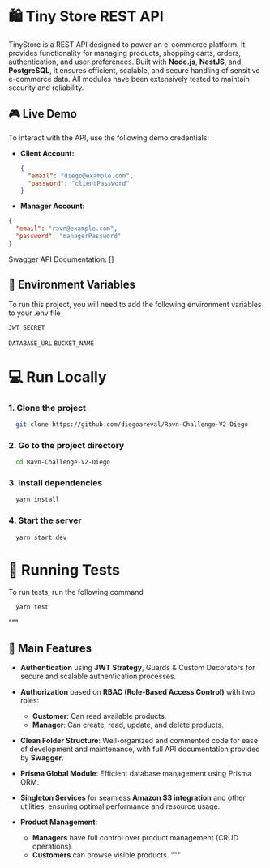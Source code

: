 # 🛍️ Tiny Store REST API

TinyStore is a REST API designed to power an e-commerce platform. It provides functionality for managing products, shopping carts, orders, authentication, and user preferences. Built with **Node.js**, **NestJS**, and **PostgreSQL**, it ensures efficient, scalable, and secure handling of sensitive e-commerce data. All modules have been extensively tested to maintain security and reliability.

## 🎮 Live Demo

To interact with the API, use the following demo credentials:

- **Client Account:**
  ```json
  {
    "email": "diego@example.com",
    "password": "clientPassword"
  }


- **Manager Account:**

```json
{
  "email": "ravn@example.com",
  "password": "managerPassword"
}
```

Swagger API Documentation: []

## 🔐 Environment Variables

To run this project, you will need to add the following environment variables to your .env file

`JWT_SECRET`

`DATABASE_URL`
`BUCKET_NAME`

# 💻 Run Locally

### 1. Clone the project

```bash
  git clone https://github.com/diegoareval/Ravn-Challenge-V2-Diego
```

### 2. Go to the project directory

```bash
  cd Ravn-Challenge-V2-Diego
```

### 3. Install dependencies

```bash
  yarn install
```

### 4. Start the server

```bash
  yarn start:dev
```

# 🧪  Running Tests

To run tests, run the following command

```bash
  yarn test
```

"""
## 🌟 Main Features

- **Authentication** using **JWT Strategy**, Guards & Custom Decorators for secure and scalable authentication processes.
  
- **Authorization** based on **RBAC (Role-Based Access Control)** with two roles:
  - **Customer**: Can read available products.
  - **Manager**: Can create, read, update, and delete products.

- **Clean Folder Structure**: Well-organized and commented code for ease of development and maintenance, with full API documentation provided by **Swagger**.

- **Prisma Global Module**: Efficient database management using Prisma ORM.
  
- **Singleton Services** for seamless **Amazon S3 integration** and other utilities, ensuring optimal performance and resource usage.

- **Product Management**: 
  - **Managers** have full control over product management (CRUD operations).
  - **Customers** can browse visible products.
"""


